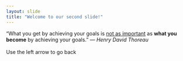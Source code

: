 ```yaml
---
layout: slide
title: "Welcome to our second slide!" 
---
```

“What you get by achieving your goals is <u>not as important</u> as <b>what you become</b> by achieving your goals.” — <em>Henry David Thoreau</em>
<br><br>
Use the left arrow to go back
